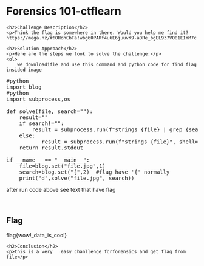 
<!DOCTYPE html>
<html>

<body>
    <h1>Forensics 101-ctflearn</h1>

    <h2>Challenge Description</h2>
    <p>Think the flag is somewhere in there. Would you help me find it? https://mega.nz/#!OHohCbTa!wbg60PARf4u6E6juuvK9-aDRe_bgEL937VO01EImM7c
</p>
 
    <h2>Solution Approach</h2>
    <p>Here are the steps we took to solve the challenge:</p>
    <ol>
        we downloadifle and use this command and python code for find flag insided image 
<pre>
#python
import blog
#python
import subprocess,os

def solve(file, search=""):
    result=""
    if search!="":       
        result = subprocess.run(f"strings {file} | grep {search}", shell=True, text=True, capture_output=True)
    else:
           result = subprocess.run(f"strings {file}", shell=True, text=True, capture_output=True)          
    return result.stdout

if __name__ == "__main__":
    file=blog.set("file.jpg",1)
    search=blog.set("{",2)  #flag have '{' normally    
    print("d",solve("file.jpg", search))
</pre>
after run code above see text that have flag

</pre>
    </ol>
<br>
    <h2>Flag</h2>
    <p class="flag">flag{wow!_data_is_cool}
</p>

    <h2>Conclusion</h2>
    <p>this is a very   easy chanllenge forforensics and get flag from file</p>
</body>
</html>

